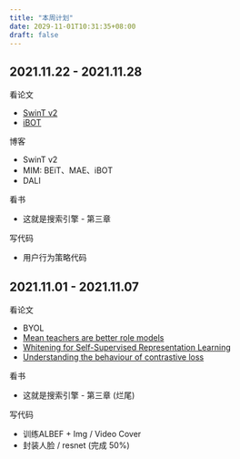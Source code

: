 ```yaml
---
title: "本周计划"
date: 2029-11-01T10:31:35+08:00
draft: false
---
```


## 2021.11.22 - 2021.11.28

看论文

* [SwinT v2](https://arxiv.org/abs/2111.09883)
* [iBOT](https://arxiv.org/abs/2111.07832)

博客

* SwinT v2
* MIM: BEiT、MAE、iBOT
* DALI

看书

* 这就是搜索引擎 - 第三章

写代码

* 用户行为策略代码

## 2021.11.01 - 2021.11.07

看论文

* BYOL
* [Mean teachers are better role models](https://arxiv.org/abs/1703.01780)
* [Whitening for Self-Supervised Representation Learning](https://arxiv.org/pdf/2007.06346.pdf)
* [Understanding the behaviour of contrastive loss](https://arxiv.org/abs/2012.09740)

看书

* 这就是搜索引擎 - 第三章 (烂尾)

写代码

* 训练ALBEF + Img / Video Cover
* 封装人脸 / resnet (完成 50%)
